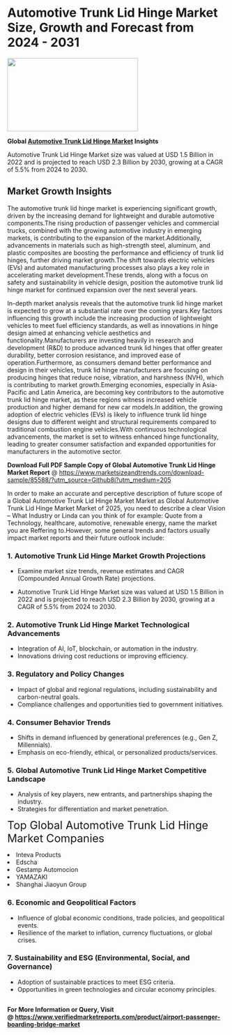 <H1>Automotive Trunk Lid Hinge Market Size, Growth and Forecast from 2024 - 2031</H1><img class="aligncenter size-medium wp-image-584254" src="https://thirdeyenews.in/wp-content/uploads/2024/09/Global-Market-Research-300x168.jpeg" alt="" width="300" height="168" /><p><strong>Global&nbsp;<a href="https://www.marketsizeandtrends.com/download-sample/85588/?utm_source=Github8j?utm_medium=205">Automotive Trunk Lid Hinge Market</a> Insights</strong></p><p>Automotive Trunk Lid Hinge Market size was valued at USD 1.5 Billion in 2022 and is projected to reach USD 2.3 Billion by 2030, growing at a CAGR of 5.5% from 2024 to 2030.</p><p><h2>Market Growth Insights</h2> <p>The automotive trunk lid hinge market is experiencing significant growth, driven by the increasing demand for lightweight and durable automotive components.The rising production of passenger vehicles and commercial trucks, combined with the growing automotive industry in emerging markets, is contributing to the expansion of the market.Additionally, advancements in materials such as high-strength steel, aluminum, and plastic composites are boosting the performance and efficiency of trunk lid hinges, further driving market growth.The shift towards electric vehicles (EVs) and automated manufacturing processes also plays a key role in accelerating market development.These trends, along with a focus on safety and sustainability in vehicle design, position the automotive trunk lid hinge market for continued expansion over the next several years.</p> <p>In-depth market analysis reveals that the automotive trunk lid hinge market is expected to grow at a substantial rate over the coming years.Key factors influencing this growth include the increasing production of lightweight vehicles to meet fuel efficiency standards, as well as innovations in hinge design aimed at enhancing vehicle aesthetics and functionality.Manufacturers are investing heavily in research and development (R&D) to produce advanced trunk lid hinges that offer greater durability, better corrosion resistance, and improved ease of operation.Furthermore, as consumers demand better performance and design in their vehicles, trunk lid hinge manufacturers are focusing on producing hinges that reduce noise, vibration, and harshness (NVH), which is contributing to market growth.Emerging economies, especially in Asia-Pacific and Latin America, are becoming key contributors to the automotive trunk lid hinge market, as these regions witness increased vehicle production and higher demand for new car models.In addition, the growing adoption of electric vehicles (EVs) is likely to influence trunk lid hinge designs due to different weight and structural requirements compared to traditional combustion engine vehicles.With continuous technological advancements, the market is set to witness enhanced hinge functionality, leading to greater consumer satisfaction and expanded opportunities for manufacturers in the automotive sector.</p> <p><span class=""><strong>Download Full PDF Sample Copy of Global Automotive Trunk Lid Hinge Market Report</strong> @ <a href="https://www.marketsizeandtrends.com/download-sample/85588/?utm_source=Github8j?utm_medium=205" target="_blank">https://www.marketsizeandtrends.com/download-sample/85588/?utm_source=Github8j?utm_medium=205</a></span></p><p>In order to make an accurate and perceptive description of future scope of a Global&nbsp;Automotive Trunk Lid Hinge Market Market as Global&nbsp;Automotive Trunk Lid Hinge Market Market of 2025, you need to describe a clear Vision &ndash; What Industry or Linda can you think of for example: Quote from a Technology, healthcare, automotive, renewable energy, name the market you are Reffering to.However, some general trends and factors usually impact market reports and their future outlook include:</p><h3>1.&nbsp;<strong>Automotive Trunk Lid Hinge Market Growth Projections</strong></h3><ul><li>Examine market size trends, revenue estimates and CAGR (Compounded Annual Growth Rate) projections.</li><li><p>Automotive Trunk Lid Hinge Market size was valued at USD 1.5 Billion in 2022 and is projected to reach USD 2.3 Billion by 2030, growing at a CAGR of 5.5% from 2024 to 2030.</p></li></ul><h3>2.&nbsp;<strong>Automotive Trunk Lid Hinge Market Technological Advancements</strong></h3><ul><li>Integration of AI, IoT, blockchain, or automation in the industry.</li><li>Innovations driving cost reductions or improving efficiency.</li></ul><h3>3.&nbsp;<strong>Regulatory and Policy Changes</strong></h3><ul><li>Impact of global and regional regulations, including sustainability and carbon-neutral goals.</li><li>Compliance challenges and opportunities tied to government initiatives.</li></ul><h3>4.&nbsp;<strong>Consumer Behavior Trends</strong></h3><ul><li>Shifts in demand influenced by generational preferences (e.g., Gen Z, Millennials).</li><li>Emphasis on eco-friendly, ethical, or personalized products/services.</li></ul><h3>5.&nbsp;<strong>Global Automotive Trunk Lid Hinge Market Competitive Landscape</strong></h3><ul><li>Analysis of key players, new entrants, and partnerships shaping the industry.</li><li>Strategies for differentiation and market penetration.</li></ul><p data-pm-slice="1 1 []"><span style="color: inherit; font-family: inherit; font-size: 25px;">Top Global Automotive Trunk Lid Hinge Market Companies</span></p><div class="" data-test-id=""><p><li>Inteva Products</li><li> Edscha</li><li> Gestamp Automocion</li><li> YAMAZAKI</li><li> Shanghai Jiaoyun Group</li></p></div><h3>6.&nbsp;<strong>Economic and Geopolitical Factors</strong></h3><ul><li>Influence of global economic conditions, trade policies, and geopolitical events.</li><li>Resilience of the market to inflation, currency fluctuations, or global crises.</li></ul><h3>7.&nbsp;<strong>Sustainability and ESG (Environmental, Social, and Governance)</strong></h3><ul><li>Adoption of sustainable practices to meet ESG criteria.</li><li>Opportunities in green technologies and circular economy principles.</li></ul><h2><strong style="font-size: 14px;">For More Information or Query, Visit @&nbsp;</strong><a style="background-color: #ffffff; font-size: 14px;" href="https://www.marketsizeandtrends.com/report/automotive-trunk-lid-hinge-market/" target="_blank">https://www.verifiedmarketreports.com/product/airport-passenger-boarding-bridge-market</a></h2>